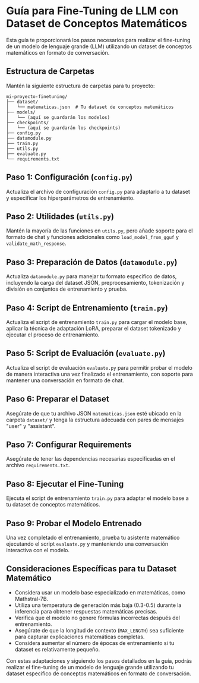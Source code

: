 # Guía para Fine-Tuning de LLM con Dataset de Conceptos Matemáticos

Esta guía te proporcionará los pasos necesarios para realizar el fine-tuning de un modelo de lenguaje grande (LLM) utilizando un dataset de conceptos matemáticos en formato de conversación.

## Estructura de Carpetas

Mantén la siguiente estructura de carpetas para tu proyecto:

```
mi-proyecto-finetuning/
├── dataset/
│   └── matematicas.json  # Tu dataset de conceptos matemáticos
├── models/
│   └── (aquí se guardarán los modelos)
├── checkpoints/
│   └── (aquí se guardarán los checkpoints)
├── config.py
├── datamodule.py
├── train.py
├── utils.py
├── evaluate.py
└── requirements.txt
```

## Paso 1: Configuración (`config.py`)

Actualiza el archivo de configuración `config.py` para adaptarlo a tu dataset y especificar los hiperparámetros de entrenamiento.

## Paso 2: Utilidades (`utils.py`)

Mantén la mayoría de las funciones en `utils.py`, pero añade soporte para el formato de chat y funciones adicionales como `load_model_from_gguf` y `validate_math_response`.

## Paso 3: Preparación de Datos (`datamodule.py`)

Actualiza `datamodule.py` para manejar tu formato específico de datos, incluyendo la carga del dataset JSON, preprocesamiento, tokenización y división en conjuntos de entrenamiento y prueba.

## Paso 4: Script de Entrenamiento (`train.py`)

Actualiza el script de entrenamiento `train.py` para cargar el modelo base, aplicar la técnica de adaptación LoRA, preparar el dataset tokenizado y ejecutar el proceso de entrenamiento.

## Paso 5: Script de Evaluación (`evaluate.py`)

Actualiza el script de evaluación `evaluate.py` para permitir probar el modelo de manera interactiva una vez finalizado el entrenamiento, con soporte para mantener una conversación en formato de chat.

## Paso 6: Preparar el Dataset

Asegúrate de que tu archivo JSON `matematicas.json` esté ubicado en la carpeta `dataset/` y tenga la estructura adecuada con pares de mensajes "user" y "assistant".

## Paso 7: Configurar Requirements

Asegúrate de tener las dependencias necesarias especificadas en el archivo `requirements.txt`.

## Paso 8: Ejecutar el Fine-Tuning

Ejecuta el script de entrenamiento `train.py` para adaptar el modelo base a tu dataset de conceptos matemáticos.

## Paso 9: Probar el Modelo Entrenado

Una vez completado el entrenamiento, prueba tu asistente matemático ejecutando el script `evaluate.py` y manteniendo una conversación interactiva con el modelo.

## Consideraciones Específicas para tu Dataset Matemático

- Considera usar un modelo base especializado en matemáticas, como Mathstral-7B.
- Utiliza una temperatura de generación más baja (0.3-0.5) durante la inferencia para obtener respuestas matemáticas precisas.
- Verifica que el modelo no genere fórmulas incorrectas después del entrenamiento.
- Asegúrate de que la longitud de contexto (`MAX_LENGTH`) sea suficiente para capturar explicaciones matemáticas completas.
- Considera aumentar el número de épocas de entrenamiento si tu dataset es relativamente pequeño.

Con estas adaptaciones y siguiendo los pasos detallados en la guía, podrás realizar el fine-tuning de un modelo de lenguaje grande utilizando tu dataset específico de conceptos matemáticos en formato de conversación.

